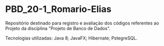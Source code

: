# PBD_20-1_Romario-Elias
Repositório destinado para registro e avaliação dos códigos referentes ao Projeto da disciplina "Projeto de Banco de Dados".

Tecnologias utilizadas:
Java 8;
JavaFX;
Hibernate;
PstegreSQL.
